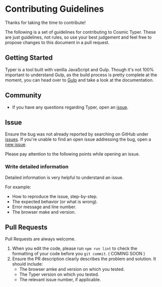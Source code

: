# Contributing Guidelines

Thanks for taking the time to contribute!

The following is a set of guidelines for contributing to Cosmic Typer. These are just guidelines, not rules, so use your best judgement and feel free to propose changes to this document in a pull request.

## Getting Started

Typer is a tool built with vanilla JavaScript and Gulp. Though it's not 100% important to understand Gulp, as the build process is pretty complete at the moment, you can head over to [Gulp](https://gulpjs.com/) and take a look at the documentation.

## Community

- If you have any questions regarding Typer, open an [issue](https://github.com/jermbo/CosmicChecker/issues).

## Issue

Ensure the bug was not already reported by searching on GitHub under [issues](https://github.com/jermbo/CosmicChecker/issues). If you're unable to find an open issue addressing the bug, open a [new issue](https://github.com/jermbo/CosmicChecker/issues/new).

Please pay attention to the following points while opening an issue.

### Write detailed information

Detailed information is very helpful to understand an issue.

For example:

- How to reproduce the issue, step-by-step.
- The expected behavior (or what is wrong).
- Error message and line number.
- The browser make and version.

## Pull Requests

Pull Requests are always welcome.

1.  When you edit the code, please run `npm run lint` to check the formatting of your code before you `git commit`. ( COMING SOON )
2.  Ensure the PR description clearly describes the problem and solution. It should include:
    - The browser amke and version on which you tested.
    - The Typer version on which you tested.
    - The relevant issue number, if applicable.
